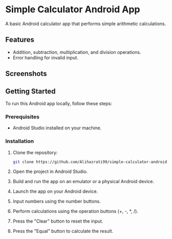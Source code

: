 # Simple Calculator Android App

A basic Android calculator app that performs simple arithmetic calculations.

## Features

- Addition, subtraction, multiplication, and division operations.
- Error handling for invalid input.

## Screenshots


## Getting Started

To run this Android app locally, follow these steps:

### Prerequisites

- Android Studio installed on your machine.

### Installation

1. Clone the repository:

   ```bash
   git clone https://github.com/Alihazrati99/simple-calculator-android.git
   
1. Open the project in Android Studio.
2. Build and run the app on an emulator or a physical Android device.

1. Launch the app on your Android device.
2. Input numbers using the number buttons.
3. Perform calculations using the operation buttons (+, -, *, /).
4. Press the "Clear" button to reset the input.
5. Press the "Equal" button to calculate the result.






